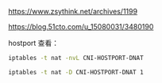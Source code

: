 <https://www.zsythink.net/archives/1199>

<https://blog.51cto.com/u_15080031/3480190>

hostport  查看：

```bash
iptables -t nat -nvL CNI-HOSTPORT-DNAT

iptables -t nat -D CNI-HOSTPORT-DNAT 1
```

